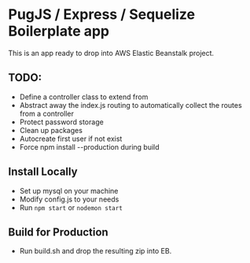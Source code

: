 # PugJS / Express / Sequelize Boilerplate app
This is an app ready to drop into AWS Elastic Beanstalk project.

## TODO:
- Define a controller class to extend from
- Abstract away the index.js routing to automatically collect the routes from a controller
- Protect password storage
- Clean up packages
- Autocreate first user if not exist
- Force npm install --production during build

## Install Locally
- Set up mysql on your machine
- Modify config.js to your needs
- Run `npm start` or `nodemon start`

## Build for Production
- Run build.sh and drop the resulting zip into EB.